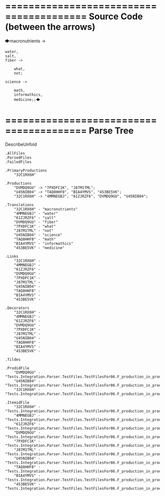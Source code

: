 ========================================
Source Code (between the arrows)
========================================

🡆macronutrients ->

	water,
    salt,
    fiber ->

        what,
        not;
	
	science ->
		
		math,
		informathics,
		medicine;;🡄

========================================
Parse Tree
========================================
DescribeUnfold

    .AllFiles
    .ParsedFiles
    .FailedFiles

    .PrimaryProductions
        "32C1RX6H" 

    .Productions
        "DVMDQ9GU" -> "7PXDFC1K", "J87M1TML";
        "U45NIB04" -> "TAQ8HHF8", "BIA4YMVS", "453BE5VK";
        "32C1RX6H" -> "4MMNEGBJ", "61ZJRZF6", "DVMDQ9GU", "U45NIB04";

    .Translations
        "32C1RX6H" - "macronutrients"
        "4MMNEGBJ" - "water"
        "61ZJRZF6" - "salt"
        "DVMDQ9GU" - "fiber"
        "7PXDFC1K" - "what"
        "J87M1TML" - "not"
        "U45NIB04" - "science"
        "TAQ8HHF8" - "math"
        "BIA4YMVS" - "informathics"
        "453BE5VK" - "medicine"

    .Links
        "32C1RX6H" - 
        "4MMNEGBJ" - 
        "61ZJRZF6" - 
        "DVMDQ9GU" - 
        "7PXDFC1K" - 
        "J87M1TML" - 
        "U45NIB04" - 
        "TAQ8HHF8" - 
        "BIA4YMVS" - 
        "453BE5VK" - 

    .Decorators
        "32C1RX6H" - 
        "4MMNEGBJ" - 
        "61ZJRZF6" - 
        "DVMDQ9GU" - 
        "7PXDFC1K" - 
        "J87M1TML" - 
        "U45NIB04" - 
        "TAQ8HHF8" - 
        "BIA4YMVS" - 
        "453BE5VK" - 

    .Tildes

    .ProdidFile
        "DVMDQ9GU" - "Tests.Integration.Parser.TestFiles.TestFilesFor06.F_production_in_production5.ds"
        "U45NIB04" - "Tests.Integration.Parser.TestFiles.TestFilesFor06.F_production_in_production5.ds"
        "32C1RX6H" - "Tests.Integration.Parser.TestFiles.TestFilesFor06.F_production_in_production5.ds"

    .ItemidFile
        "32C1RX6H" - "Tests.Integration.Parser.TestFiles.TestFilesFor06.F_production_in_production5.ds"
        "4MMNEGBJ" - "Tests.Integration.Parser.TestFiles.TestFilesFor06.F_production_in_production5.ds"
        "61ZJRZF6" - "Tests.Integration.Parser.TestFiles.TestFilesFor06.F_production_in_production5.ds"
        "DVMDQ9GU" - "Tests.Integration.Parser.TestFiles.TestFilesFor06.F_production_in_production5.ds"
        "7PXDFC1K" - "Tests.Integration.Parser.TestFiles.TestFilesFor06.F_production_in_production5.ds"
        "J87M1TML" - "Tests.Integration.Parser.TestFiles.TestFilesFor06.F_production_in_production5.ds"
        "U45NIB04" - "Tests.Integration.Parser.TestFiles.TestFilesFor06.F_production_in_production5.ds"
        "TAQ8HHF8" - "Tests.Integration.Parser.TestFiles.TestFilesFor06.F_production_in_production5.ds"
        "BIA4YMVS" - "Tests.Integration.Parser.TestFiles.TestFilesFor06.F_production_in_production5.ds"
        "453BE5VK" - "Tests.Integration.Parser.TestFiles.TestFilesFor06.F_production_in_production5.ds"

